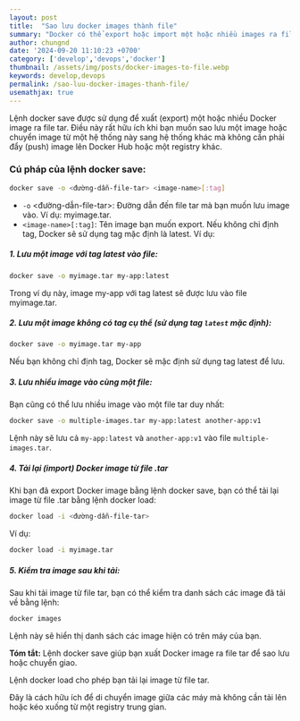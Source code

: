 ```yaml
---
layout: post
title:  "Sao lưu docker images thành file"
summary: "Docker có thể export hoặc import một hoặc nhiều images ra file tar"
author: chungnd
date: '2024-09-20 11:10:23 +0700'
category: ['develop','devops','docker']
thumbnail: /assets/img/posts/docker-images-to-file.webp
keywords: develop,devops
permalink: /sao-luu-docker-images-thanh-file/
usemathjax: true
---
```

Lệnh docker save được sử dụng để xuất (export) một hoặc nhiều Docker image ra file tar. Điều này rất hữu ích khi bạn muốn sao lưu một image hoặc chuyển image từ một hệ thống này sang hệ thống khác mà không cần phải đẩy (push) image lên Docker Hub hoặc một registry khác.

### Cú pháp của lệnh docker save:

```bash
docker save -o <đường-dẫn-file-tar> <image-name>[:tag]
```

* `-o` <đường-dẫn-file-tar>: Đường dẫn đến file tar mà bạn muốn lưu image vào. Ví dụ: myimage.tar.
* `<image-name>[:tag]`: Tên image bạn muốn export. Nếu không chỉ định tag, Docker sẽ sử dụng tag mặc định là latest.
Ví dụ:

##### 1. Lưu một image với tag latest vào file:

```bash
docker save -o myimage.tar my-app:latest
```
Trong ví dụ này, image my-app với tag latest sẽ được lưu vào file myimage.tar.

##### 2. Lưu một image không có tag cụ thể (sử dụng tag `latest` mặc định):

```bash
docker save -o myimage.tar my-app
```
Nếu bạn không chỉ định tag, Docker sẽ mặc định sử dụng tag latest để lưu.

##### 3. Lưu nhiều image vào cùng một file:

Bạn cũng có thể lưu nhiều image vào một file tar duy nhất:

```bash
docker save -o multiple-images.tar my-app:latest another-app:v1
```
Lệnh này sẽ lưu cả `my-app:latest` và `another-app:v1` vào file `multiple-images.tar`.

##### 4. Tải lại (import) Docker image từ file .tar

Khi bạn đã export Docker image bằng lệnh docker save, bạn có thể tải lại image từ file .tar bằng lệnh docker load:

```bash
docker load -i <đường-dẫn-file-tar>
```
Ví dụ:

```bash
docker load -i myimage.tar
```

##### 5. Kiểm tra image sau khi tải:

Sau khi tải image từ file tar, bạn có thể kiểm tra danh sách các image đã tải về bằng lệnh:

```bash
docker images
```

Lệnh này sẽ hiển thị danh sách các image hiện có trên máy của bạn.

**Tóm tắt:**
Lệnh docker save giúp bạn xuất Docker image ra file tar để sao lưu hoặc chuyển giao.

Lệnh docker load cho phép bạn tải lại image từ file tar.

Đây là cách hữu ích để di chuyển image giữa các máy mà không cần tải lên hoặc kéo xuống từ một registry trung gian.